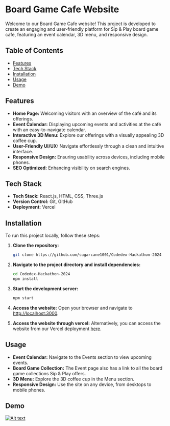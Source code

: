 # Board Game Cafe Website

Welcome to our Board Game Cafe website! This project is developed to create an engaging and user-friendly platform for Sip & Play board game cafe, featuring an event calendar, 3D menu, and responsive design.

## Table of Contents

- [Features](#features)
- [Tech Stack](#tech-stack)
- [Installation](#installation)
- [Usage](#usage)
- [Demo](#demo)

## Features

- **Home Page:** Welcoming visitors with an overview of the café and its offerings.
- **Event Calendar:** Displaying upcoming events and activities at the café with an easy-to-navigate calendar.
- **Interactive 3D Menu:** Explore our offerings with a visually appealing 3D coffee cup.
- **User-Friendly UI/UX:** Navigate effortlessly through a clean and intuitive interface.
- **Responsive Design:** Ensuring usability across devices, including mobile phones.
- **SEO Optimized:** Enhancing visibility on search engines.

## Tech Stack

- **Tech Stack:** React.js, HTML, CSS, Three.js
- **Version Control:** Git, GitHub
- **Deployment:** Vercel

## Installation

To run this project locally, follow these steps:

1. **Clone the repository:**

    ```bash
    git clone https://github.com/sugarcane1001/Codedex-Hackathon-2024
    ```

2. **Navigate to the project directory and install dependencies:**

    ```bash
    cd Codedex-Hackathon-2024
    npm install
    ```

3. **Start the development server:**

    ```bash
    npm start
    ```

4. **Access the website:**
    Open your browser and navigate to [http://localhost:3000](http://localhost:3000).

5. **Access the website through vercel:**
    Alternatively, you can access the website from our Vercel deployment [here](https://codedex-hackathon-2024-lac.vercel.app/).

## Usage

- **Event Calendar:** Navigate to the Events section to view upcoming events.
- **Board Game Collection:** The Event page also has a link to all the board game collections Sip & Play offers.
- **3D Menu:** Explore the 3D coffee cup in the Menu section.
- **Responsive Design:** Use the site on any device, from desktops to mobile phones.

## Demo

[![Alt text](https://img.youtube.com/vi/bRYElax9XcE/0.jpg)](https://www.youtube.com/watch?v=bRYElax9XcE)